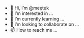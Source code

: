 - 👋 Hi, I’m @meetuk
- 👀 I’m interested in ...
- 🌱 I’m currently learning ...
- 💞️ I’m looking to collaborate on ...
- 📫 How to reach me ...

<!---
meetuk/meetuk is a ✨ special ✨ repository because its `README.md` (this file) appears on your GitHub profile.
You can click the Preview link to take a look at your changes.
--->
